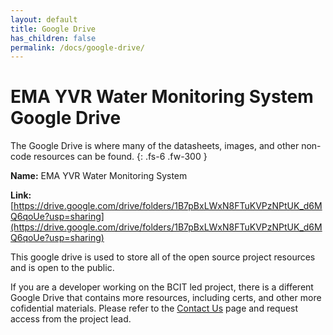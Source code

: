```yaml
---
layout: default
title: Google Drive
has_children: false
permalink: /docs/google-drive/
---
```


# EMA YVR Water Monitoring System Google Drive

The Google Drive is where many of the datasheets, images, and other non-code resources can be found.
{: .fs-6 .fw-300 }

**Name:** EMA YVR Water Monitoring System

**Link:** [https://drive.google.com/drive/folders/1B7pBxLWxN8FTuKVPzNPtUK_d6MQ6qoUe?usp=sharing](https://drive.google.com/drive/folders/1B7pBxLWxN8FTuKVPzNPtUK_d6MQ6qoUe?usp=sharing)

This google drive is used to store all of the open source project resources and is open to the public.

If you are a developer working on the BCIT led project, there is a different Google Drive that contains more resources, including certs, and other more cofidential materials. Please refer to the [Contact Us](https://bcit-reseach-long-term-issp.github.io/docs/contact-us/) page and request access from the project lead.
